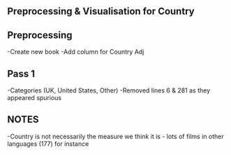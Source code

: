 ## Preprocessing & Visualisation for Country

## Preprocessing
-Create new book
-Add column for Country Adj

## Pass 1
-Categories (UK, United States, Other)
-Removed lines 6 & 281 as they appeared spurious

## NOTES
-Country is not necessarily the measure we think it is - lots of films in other languages (177) for instance
